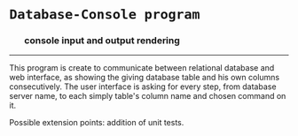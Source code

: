 # ``Database-Console program``
### &nbsp;  &nbsp; &nbsp; &nbsp;console input and output rendering
------------------------
This program is create to communicate between relational database and web interface, as showing the giving database table and his own columns consecutively. The user interface is asking for every step, from database server name, to each simply table's column name and chosen command on it.<br/>

Possible extension points: addition of unit tests.